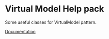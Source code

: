 # Virtual Model Help pack

Some useful classes for VirtualModel pattern.

[Documentation](https://docs.kosuha606.ru/en/2-virtualmodel/5-virtualmodelhelppack)
